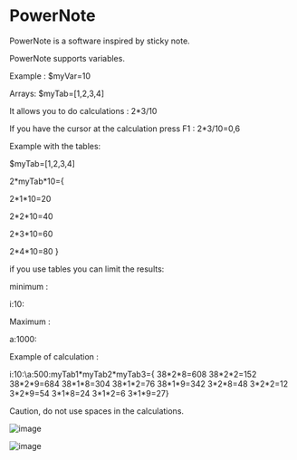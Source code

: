 # PowerNote

PowerNote is a software inspired by sticky note.

PowerNote supports variables.

Example : 
$myVar=10

Arrays:
$myTab=[1,2,3,4]

It allows you to do calculations :
2*3/10

If you have the cursor at the calculation press F1 :
2*3/10=0,6

Example with the tables:

$myTab=[1,2,3,4]

2\*myTab\*10={
 
 2\*1\*10=20
 
 2\*2\*10=40
 
 2\*3\*10=60
 
 2\*4\*10=80
 }


if you use tables you can limit the results:

minimum :

i:10:

Maximum :

a:1000:

Example of calculation :

  i:10:\a:500:myTab1\*myTab2\*myTab3={
 38\*2\*8=608
 38\*2\*2=152
 38\*2\*9=684
 38\*1\*8=304
 38\*1\*2=76
 38\*1\*9=342
 3\*2\*8=48
 3\*2\*2=12
 3\*2\*9=54
 3\*1\*8=24
 3\*1\*2=6
 3\*1\*9=27}

Caution, do not use spaces in the calculations.

![image](https://user-images.githubusercontent.com/48982737/189350824-f992cea1-f074-40eb-a845-1e92acf2318c.png)

![image](https://user-images.githubusercontent.com/48982737/189351264-a9bf2a34-ad2b-45cd-87bf-c290080c85b7.png)

